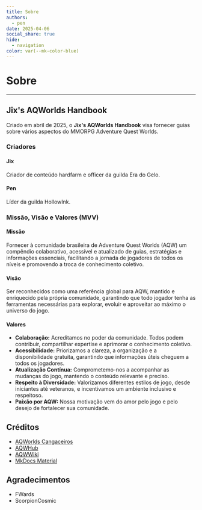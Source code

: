 ```yaml
---
title: Sobre
authors:
  - pen
date: 2025-04-06
social_share: true
hide:
  - navigation
color: var(--mk-color-blue)
---
```

# Sobre
---

## Jix's AQWorlds Handbook
Criado em abril de 2025, o **Jix's AQWorlds Handbook** visa fornecer guias sobre vários aspectos do MMORPG Adventure Quest Worlds.

### Criadores

#### Jix
Criador de conteúdo hardfarm e officer da guilda Era do Gelo.
#### Pen
Líder da guilda HollowInk.

### Missão, Visão e Valores (MVV)
#### Missão
Fornecer à comunidade brasileira de Adventure Quest Worlds (AQW) um compêndio colaborativo, acessível e atualizado de guias, estratégias e informações essenciais, facilitando a jornada de jogadores de todos os níveis e promovendo a troca de conhecimento coletivo.

#### Visão
Ser reconhecidos como uma referência global para AQW, mantido e enriquecido pela própria comunidade, garantindo que todo jogador tenha as ferramentas necessárias para explorar, evoluir e aproveitar ao máximo o universo do jogo.

#### Valores
- **Colaboração:** Acreditamos no poder da comunidade. Todos podem contribuir, compartilhar expertise e aprimorar o conhecimento coletivo.
- **Acessibilidade:** Priorizamos a clareza, a organização e a disponibilidade gratuita, garantindo que informações úteis cheguem a todos os jogadores.
- **Atualização Contínua:** Comprometemo-nos a acompanhar as mudanças do jogo, mantendo o conteúdo relevante e preciso.
- **Respeito à Diversidade:** Valorizamos diferentes estilos de jogo, desde iniciantes até veteranos, e incentivamos um ambiente inclusivo e respeitoso.
- **Paixão por AQW:** Nossa motivação vem do amor pelo jogo e pelo desejo de fortalecer sua comunidade.

## Créditos
- [AQWorlds Cangaceiros](https://aqwcangaceiros.wordpress.com/)
- [AQWHub](https://www.aqwhub.com/)
- [AQWWiki](https://aqwwiki.wikidot.com/)
- [MkDocs Material](https://squidfunk.github.io/mkdocs-material/)

## Agradecimentos
- FWards
- ScorpionCosmic
